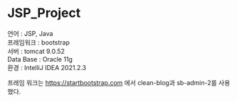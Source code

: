 # JSP_Project

언어 : JSP, Java   
프레임워크 : bootstrap   
서버 : tomcat 9.0.52   
Data Base : Oracle 11g   
환경 : IntelliJ IDEA 2021.2.3   
   
프레임 워크는 https://startbootstrap.com 에서 clean-blog과 sb-admin-2를 사용했다.

